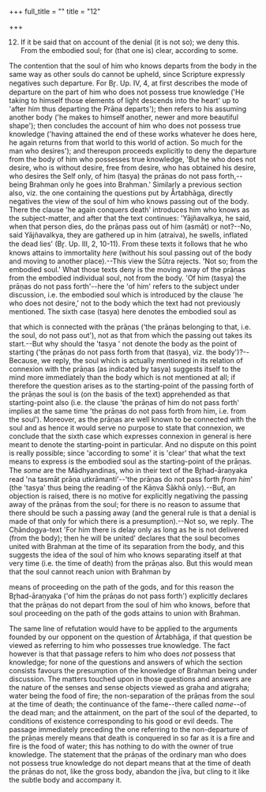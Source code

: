 +++
full_title = ""
title = "12"

+++


12. If it be said that on account of the denial (it is not so); we deny this. From the embodied soul; for (that one is) clear, according to some.

The contention that the soul of him who knows departs from the body in the same way as other souls do cannot be upheld, since Scripture expressly negatives such departure. For Br̥. Up. IV, 4, at first describes the mode of departure on the part of him who does not possess true knowledge ('He taking to himself those elements of light descends into the heart' up to 'after him thus departing the Prāṇa departs'); then refers to his assuming another body ('he makes to himself another, newer and more beautiful shape'); then concludes the account of him who does not possess true knowledge ('having attained the end of these works whatever he does here, he again returns from that world to this world of action. So much for the man who desires'); and thereupon proceeds explicitly to deny the departure from the body of him who possesses true knowledge, 'But he who does not desire, who is without desire, free from desire, who has obtained his desire, who desires the Self only, of him (tasya) the prāṇas do not pass forth,--being Brahman only he goes into Brahman.' Similarly a previous section also, viz. the one containing the questions put by Årtabhāga, directly negatives the view of the soul of him who knows passing out of the body. There the clause 'he again conquers death' introduces him who knows as the subject-matter, and after that the text continues: 'Yājñavalkya, he said, when that person dies, do the prāṇas pass out of him (asmāt) or not?--No, said Yājñavalkya, they are gathered up in him (atraiva), he swells, inflated the dead lies' (Br̥. Up. III, 2, 10-11). From these texts it follows that he who knows attains to immortality _here_ (without his soul passing out of the body and moving to another place).--This view the Sūtra rejects. 'Not so; from the embodied soul.' What those texts deny is the moving away of the prāṇas from the embodied individual soul, not from the body. 'Of him (tasya) the prāṇas do not pass forth'--here the 'of him' refers to the subject under discussion, i.e. the embodied soul which is introduced by the clause 'he who does not desire,' not to the body which the text had not previously mentioned. The sixth case (tasya) here denotes the embodied soul as

that which is connected with the prāṇas ('the prāṇas belonging to that, i.e. the soul, do not pass out'), not as that from which the passing out takes its start.--But why should the 'tasya ' not denote the body as the point of starting ('the prāṇas do not pass forth from that (tasya), viz. the body')?--Because, we reply, the soul which is actually mentioned in its relation of connexion with the prāṇas (as indicated by tasya) suggests itself to the mind more immediately than the body which is not mentioned at all; if therefore the question arises as to the starting-point of the passing forth of the prāṇas the soul is (on the basis of the text) apprehended as that starting-point also (i.e. the clause 'the prāṇas of him do not pass forth' implies at the same time 'the prāṇas do not pass forth from him, i.e. from the soul'). Moreover, as the prāṇas are well known to be connected with the soul and as hence it would serve no purpose to state that connexion, we conclude that the sixth case which expresses connexion in general is here meant to denote the starting-point in particular. And no dispute on this point is really possible; since 'according to some' it is 'clear' that what the text means to express is the embodied soul as the starting-point of the prāṇas. The _some_ are the Mādhyandinas, who in their text of the Br̥had-āraṇyaka read 'na tasmāt prāṇa utkrāmanti'--'the prāṇas do not pass forth _from him_' (the 'tasya' thus being the reading of the Kāṇva Śākhā only).--But, an objection is raised, there is no motive for explicitly negativing the passing away of the prāṇas from the soul; for there is no reason to assume that there should be such a passing away (and the general rule is that a denial is made of that only for which there is a presumption).--Not so, we reply. The Cḥāndogya-text 'For him there is delay only as long as he is not delivered (from the body); then he will be united' declares that the soul becomes united with Brahman at the time of its separation from the body, and this suggests the idea of the soul of him who knows separating itself at that very time (i.e. the time of death) from the prāṇas also. But this would mean that the soul cannot reach union with Brahman by

means of proceeding on the path of the gods, and for this reason the Br̥had-āraṇyaka ('of him the prāṇas do not pass forth') explicitly declares that the prāṇas do not depart from the soul of him who knows, before that soul proceeding on the path of the gods attains to union with Brahman.

The same line of refutation would have to be applied to the arguments founded by our opponent on the question of Ārtabhāga, if that question be viewed as referring to him who possesses true knowledge. The fact however is that that passage refers to him who does _not_ possess that knowledge; for none of the questions and answers of which the section consists favours the presumption of the knowledge of Brahman being under discussion. The matters touched upon in those questions and answers are the nature of the senses and sense objects viewed as graha and atigraha; water being the food of fire; the non-separation of the prāṇas from the soul at the time of death; the continuance of the fame--there called _name_--of the dead man; and the attainment, on the part of the soul of the departed, to conditions of existence corresponding to his good or evil deeds. The passage immediately preceding the one referring to the non-departure of the prāṇas merely means that death is conquered in so far as it is a fire and fire is the food of water; this has nothing to do with the owner of true knowledge. The statement that the prāṇas of the ordinary man who does not possess true knowledge do not depart means that at the time of death the prāṇas do not, like the gross body, abandon the jīva, but cling to it like the subtle body and accompany it.

